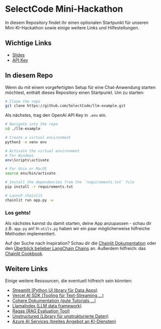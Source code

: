 # SelectCode Mini-Hackathon

In diesem Repository findet ihr einen optionalen Startpunkt für unseren Mini-KI-Hackathon sowie einige weitere Links und Hilfestellungen.

## Wichtige Links
- [Slides](https://www.canva.com/design/DAGKAz5umZ0/KIYMoMBhzw_vOmQoNPv_WA/edit)
- [API Key]()

## In diesem Repo
Wenn du mit einem vorgefertigten Setup für eine Chat-Anwendung starten möchtest, enthält dieses Repository einen Startpunkt. Um zu starten:


```bash
# Clone the repo
git clone https://github.com/SelectCode/llm-example.git
```

Als nächstes, trag den OpenAI API Key in `.env` ein.

```bash
# Navigate into the repo
cd ./llm-example

# Create a virtual environment
python3 -m venv env

# Activate the virtual environment
# For Windows
env\Scripts\activate

# For Unix or MacOS
source env/bin/activate

# Install the dependencies from the `requirements.txt` file
pip install -r requirements.txt

# Launch chainlit
chainlit run app.py -w
```

### Los gehts!
Als nächstes kannst du damit starten, deine App anzupassen - schau dir z.B. `app.py` an!
In `utils.py` haben wir ein paar möglicherweise hilfreiche Methoden implementiert.

Auf der Suche nach Inspiration? Schau dir die [Chainlit Dokumentation](https://docs.chainlit.io/integrations/langchain) oder den [Überblick belieber LangChain Chains](https://python.langchain.com/docs/modules/chains/popular/) an.
Außerdem hilfreich: das [Chainlit Cookbook](https://github.com/Chainlit/cookbook/).

## Weitere Links
Einige weitere Ressourcen, die eventuell hilfreich sein könnten:
- [Streamlit (Python UI library für Data Apps)](https://streamlit.io/)
- [Vercel AI SDK (Tooling für Text-Streaming,...)](https://sdk.vercel.ai/docs/introduction)
- [Cohere Dokumentation (gute Tutorials,...)](https://docs.cohere.com/)
- [LlamaIndex (LLM data framework)](https://www.llamaindex.ai/)
- [Ragas (RAG Evaluation Tool)](https://docs.ragas.io/en/stable/)
- [Unstructured (Library für unstrukturierte Daten)](https://github.com/Unstructured-IO/unstructured)
- [Azure AI Services (breites Angebot an KI-Diensten)](https://azure.microsoft.com/de-de/products/ai-services)
